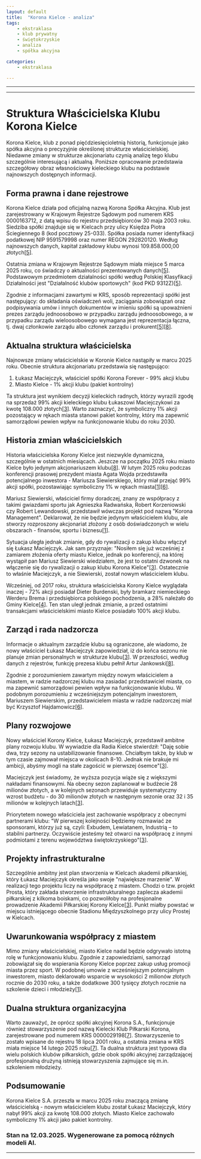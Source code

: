 ```yaml
---
layout: default
title:  "Korona Kielce - analiza"
tags: 
    - ekstraklasa
    - klub prywatny
    - świętokrzyskie
    - analiza
    - spółka akcyjna

categories:
    - ekstraklasa

---
```



[1]: https://transfery.info/aktualnosci/korona-kielce-zaraz-zmieni-wlasciciela-prywatny-inwestor-wchodzi-do-klubu/235646  
[2]: http://rejestrkrs.pl/korona_spolka_akcyjna,0000163712,1.html  
[3]: https://radiokielce.pl/1277923/lukasz-maciejczyk-juz-wczesniej-mialem-zamiar-zlozyc-oferte-kupna-korony/  
[4]: https://pl.wikipedia.org/wiki/Korona_Kielce  
[5]: https://krs-pobierz.pl/korona-spolka-akcyjna-i0000163712  
[6]: https://weszlo.com/2025/02/11/korona-kielce-nowy-wlasciciel-konferencja-zmiany/  
[7]: https://krs-pobierz.pl/kielecki-klub-pilkarski-korona-i98985  
[8]: https://rejestr.io/krs/163712/korona  
[9]: https://www.korona-kielce.pl  
[10]: https://gol24.pl/nowy-zarzad-i-rada-nadzorcza-korony-kielce-nowy-wlasciciel-lukasz-maciejczyk-prezesem-zastapil-artura-jankowskiego-zobacz/ar/c2-19083405  
[11]: https://pl.linkedin.com/company/koronakielce  
[12]: https://echodnia.eu/swietokrzyskie/nowy-zarzad-i-rada-nadzorcza-korony-kielce-nowy-wlasciciel-lukasz-maciejczyk-prezesem-zastapil-artura-jankowskiego-zobacz/ar/c2-19083405  
[13]: https://www.korona-kielce.pl/aktualnosci  
[14]: https://aleo.com/pl/firma/korona-spolka-akcyjna  
[15]: https://www.korona-kielce.pl/w/nowy-sk%C5%82ad-rady-nadzorczej-i-zarz%C4%85du-korona-s.a.  
[16]: https://www.bip.gov.pl/subjects/26223,KORONA+Sp%C3%B3%C5%82ka+Akcyjna.html  
[17]: http://www.wkielcach.com.pl/bip/  
[18]: https://www.korona-kielce.pl/polityka-prywatnosci  
[19]: https://gol24.pl/nowy-zarzad-i-rada-nadzorcza-korony-kielce-nowy-wlasciciel-lukasz-maciejczyk-prezesem-zastapil-artura-jankowskiego-zobacz/gh/c2-19083405/4  
[20]: https://www.korona-kielce.pl/zarz%C4%85d  


---
---

# Struktura Właścicielska Klubu Korona Kielce

Korona Kielce, klub z ponad pięćdziesięcioletnią historią, funkcjonuje jako spółka akcyjna o precyzyjnie określonej strukturze właścicielskiej. Niedawne zmiany w strukturze akcjonariatu czynią analizę tego klubu szczególnie interesującą i aktualną. Poniższe opracowanie przedstawia szczegółowy obraz własnościowy kieleckiego klubu na podstawie najnowszych dostępnych informacji.

## Forma prawna i dane rejestrowe

Korona Kielce działa pod oficjalną nazwą Korona Spółka Akcyjna. Klub jest zarejestrowany w Krajowym Rejestrze Sądowym pod numerem KRS 0000163712, z datą wpisu do rejestru przedsiębiorców 30 maja 2003 roku. Siedziba spółki znajduje się w Kielcach przy ulicy Księdza Piotra Ściegiennego 8 (kod pocztowy 25-033). Spółka posiada numer identyfikacji podatkowej NIP 9591579998 oraz numer REGON 292820120. Według najnowszych danych, kapitał zakładowy klubu wynosi 109.858.000,00 złotych\[[5]\].

Ostatnia zmiana w Krajowym Rejestrze Sądowym miała miejsce 5 marca 2025 roku, co świadczy o aktualności prezentowanych danych\[[5]\]. Podstawowym przedmiotem działalności spółki według Polskiej Klasyfikacji Działalności jest "Działalność klubów sportowych" (kod PKD 9312Z)\[[5]\].

Zgodnie z informacjami zawartymi w KRS, sposób reprezentacji spółki jest następujący: do składania oświadczeń woli, zaciągania zobowiązań oraz podpisywania umów i innych dokumentów w imieniu spółki są upoważnieni prezes zarządu jednoosobowo w przypadku zarządu jednoosobowego, a w przypadku zarządu wieloosobowego wymagana jest reprezentacja łączna, tj. dwaj członkowie zarządu albo członek zarządu i prokurent\[[5]\]\[[8]\].

## Aktualna struktura właścicielska

Najnowsze zmiany właścicielskie w Koronie Kielce nastąpiły w marcu 2025 roku. Obecnie struktura akcjonariatu przedstawia się następująco:

1. Łukasz Maciejczyk, właściciel spółki Korona Forever - 99% akcji klubu  
2. Miasto Kielce - 1% akcji klubu (pakiet kontrolny)

Ta struktura jest wynikiem decyzji kieleckich radnych, którzy wyrazili zgodę na sprzedaż 99% akcji kieleckiego klubu Łukaszowi Maciejczykowi za kwotę 108.000 złotych\[[3]\]. Warto zaznaczyć, że symboliczny 1% akcji pozostający w rękach miasta stanowi pakiet kontrolny, który ma zapewnić samorządowi pewien wpływ na funkcjonowanie klubu do roku 2030.

## Historia zmian właścicielskich

Historia właścicielska Korony Kielce jest niezwykle dynamiczna, szczególnie w ostatnich miesiącach. Jeszcze na początku 2025 roku miasto Kielce było jedynym akcjonariuszem klubu\[[8]\]. W lutym 2025 roku podczas konferencji prasowej prezydent miasta Agata Wojda przedstawiła potencjalnego inwestora - Mariusza Siewierskiego, który miał przejąć 99% akcji spółki, pozostawiając symboliczny 1% w rękach miasta\[[1]\]\[[6]\].

Mariusz Siewierski, właściciel firmy doradczej, znany ze współpracy z takimi gwiazdami sportu jak Agnieszka Radwańska, Robert Korzeniowski czy Robert Lewandowski, przedstawił wówczas projekt pod nazwą "Korona Management". Deklarował, że nie będzie jedynym właścicielem klubu, ale stworzy rozproszony akcjonariat złożony z osób doświadczonych w wielu obszarach - finansów, sportu i biznesu\[[1]\].

Sytuacja uległa jednak zmianie, gdy do rywalizacji o zakup klubu włączył się Łukasz Maciejczyk. Jak sam przyznaje: "Nosiłem się już wcześniej z zamiarem złożenia oferty miastu Kielce, jednak po konferencji, na której wystąpił pan Mariusz Siewierski wiedziałem, że jest to ostatni dzwonek na włączenie się do rywalizacji o zakup klubu Korona Kielce"\[[3]\]. Ostatecznie to właśnie Maciejczyk, a nie Siewierski, został nowym właścicielem klubu.

Wcześniej, od 2017 roku, struktura właścicielska Korony Kielce wyglądała inaczej - 72% akcji posiadał Dieter Burdenski, były bramkarz niemieckiego Werderu Brema i przedsiębiorca polskiego pochodzenia, a 28% należało do Gminy Kielce\[[4]\]. Ten stan uległ jednak zmianie, a przed ostatnimi transakcjami właścicielskimi miasto Kielce posiadało 100% akcji klubu.

## Zarząd i rada nadzorcza

Informacje o aktualnym zarządzie klubu są ograniczone, ale wiadomo, że nowy właściciel Łukasz Maciejczyk zapowiedział, iż do końca sezonu nie planuje zmian personalnych w strukturze klubu\[[3]\]. W przeszłości, według danych z rejestrów, funkcję prezesa klubu pełnił Artur Jankowski\[[8]\].

Zgodnie z porozumieniem zawartym między nowym właścicielem a miastem, w radzie nadzorczej klubu ma zasiadać przedstawiciel miasta, co ma zapewnić samorządowi pewien wpływ na funkcjonowanie klubu. W podobnym porozumieniu z wcześniejszym potencjalnym inwestorem, Mariuszem Siewierskim, przedstawicielem miasta w radzie nadzorczej miał być Krzysztof Hajdamowicz\[[6]\].

## Plany rozwojowe

Nowy właściciel Korony Kielce, Łukasz Maciejczyk, przedstawił ambitne plany rozwoju klubu. W wywiadzie dla Radia Kielce stwierdził: "Daję sobie dwa, trzy sezony na ustabilizowanie finansowe. Chciałbym także, by klub w tym czasie zajmował miejsca w okolicach 8-10. Jednak nie brakuje mi ambicji, abyśmy mogli na stałe zagościć w pierwszej ósemce"\[[3]\].

Maciejczyk jest świadomy, że wyższa pozycja wiąże się z większymi nakładami finansowymi. Na obecny sezon zaplanował w budżecie 28 milionów złotych, a w kolejnych sezonach przewiduje systematyczny wzrost budżetu - do 30 milionów złotych w następnym sezonie oraz 32 i 35 milionów w kolejnych latach\[[3]\].

Priorytetem nowego właściciela jest zachowanie współpracy z obecnymi partnerami klubu: "W pierwszej kolejności będziemy rozmawiać ze sponsorami, którzy już są, czyli: Exbudem, Lewiatanem, Industrią – to stabilni partnerzy. Oczywiście jesteśmy też otwarci na współpracę z innymi podmiotami z terenu województwa świętokrzyskiego"\[[3]\].

## Projekty infrastrukturalne

Szczególnie ambitny jest plan stworzenia w Kielcach akademii piłkarskiej, który Łukasz Maciejczyk określa jako swoje "największe marzenie". W realizacji tego projektu liczy na współpracę z miastem. Chodzi o tzw. projekt Prosta, który zakłada stworzenie infrastrukturalnego zaplecza akademii piłkarskiej z kilkoma boiskami, co pozwoliłoby na profesjonalne prowadzenie Akademii Piłkarskiej Korony Kielce\[[3]\]. Punkt miałby powstać w miejscu istniejącego obecnie Stadionu Międzyszkolnego przy ulicy Prostej w Kielcach.

## Uwarunkowania współpracy z miastem

Mimo zmiany właścicielskiej, miasto Kielce nadal będzie odgrywało istotną rolę w funkcjonowaniu klubu. Zgodnie z zapowiedziami, samorząd zobowiązał się do wspierania Korony Kielce poprzez zakup usług promocji miasta przez sport. W podobnej umowie z wcześniejszym potencjalnym inwestorem, miasto deklarowało wsparcie w wysokości 2 milionów złotych rocznie do 2030 roku, a także dodatkowe 300 tysięcy złotych rocznie na szkolenie dzieci i młodzieży\[[1]\].

## Dualna struktura organizacyjna

Warto zauważyć, że oprócz spółki akcyjnej Korona S.A., funkcjonuje również stowarzyszenie pod nazwą Kielecki Klub Piłkarski Korona, zarejestrowane pod numerem KRS 0000029198\[[7]\]. Stowarzyszenie to zostało wpisane do rejestru 18 lipca 2001 roku, a ostatnia zmiana w KRS miała miejsce 14 lutego 2025 roku\[[7]\]. Ta dualna struktura jest typowa dla wielu polskich klubów piłkarskich, gdzie obok spółki akcyjnej zarządzającej profesjonalną drużyną istnieją stowarzyszenia zajmujące się m.in. szkoleniem młodzieży.

## Podsumowanie

Korona Kielce S.A. przeszła w marcu 2025 roku znaczącą zmianę właścicielską - nowym właścicielem klubu został Łukasz Maciejczyk, który nabył 99% akcji za kwotę 108.000 złotych. Miasto Kielce zachowało symboliczny 1% akcji jako pakiet kontrolny.

### Stan na 12.03.2025. Wygenerowane za pomocą różnych modeli AI.
---